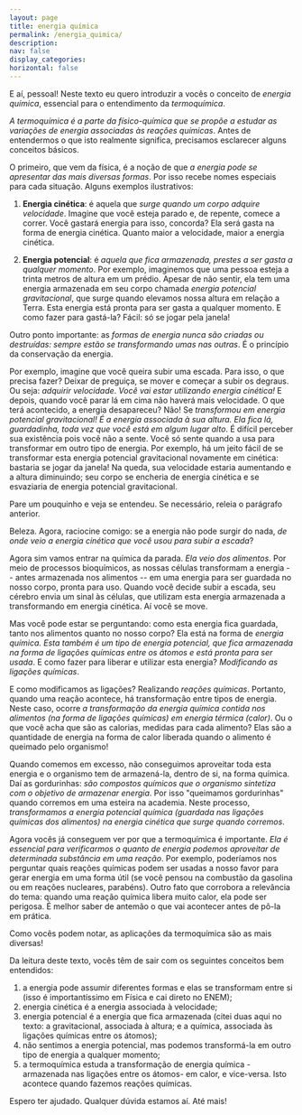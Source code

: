 ```yaml
---
layout: page
title: energia química
permalink: /energia_quimica/
description: 
nav: false
display_categories:
horizontal: false
---
```


E aí, pessoal! Neste texto eu quero introduzir a vocês o conceito de *energia química*, essencial para o entendimento da *termoquímica*.

*A termoquímica é a parte da físico-química que se propõe a estudar as variações de energia associadas às reações químicas*. Antes de entendermos o que isto realmente significa, precisamos esclarecer alguns conceitos básicos.

O primeiro, que vem da física, é a noção de que *a energia pode se apresentar das mais diversas formas*. Por isso recebe nomes especiais para cada situação. Alguns exemplos ilustrativos:

1. **Energia cinética**: é aquela que *surge quando um corpo adquire velocidade*. Imagine que você esteja parado e, de repente, comece a correr. Você gastará energia para isso, concorda? Ela será gasta na forma de energia cinética. Quanto maior a velocidade, maior a energia cinética.

2. **Energia potencial**: é *aquela que fica armazenada, prestes a ser gasta a qualquer momento*. Por exemplo, imaginemos que uma pessoa esteja a trinta metros de altura em um prédio. Apesar de não sentir, ela tem uma energia armazenada em seu corpo chamada *energia potencial gravitacional*, que surge quando elevamos nossa altura em relação a Terra. Esta energia está pronta para ser gasta a qualquer momento. E como fazer para gastá-la? Fácil: só se jogar pela janela!

Outro ponto importante: as *formas de energia nunca são criadas ou destruídas: sempre estão se transformando umas nas outras*. É o princípio da conservação da energia.

Por exemplo, imagine que você queira subir uma escada. Para isso, o que precisa fazer? Deixar de preguiça, se mover e começar a subir os degraus. Ou seja: *adquirir velocidade*. *Você vai estar utilizando energia cinética!* E depois, quando você parar lá em cima não haverá mais velocidade. O que terá acontecido, a energia desapareceu? Não! Se *transformou em energia potencial gravitacional! É a energia associada à sua altura. Ela fica lá, guardadinha, toda vez que você está em algum lugar alto*. É difícil perceber sua existência pois você não a sente. Você só sente quando a usa para transformar em outro tipo de energia. Por exemplo, há um jeito fácil de se transformar esta energia potencial gravitacional novamente em cinética: bastaria se jogar da janela! Na queda, sua velocidade estaria aumentando e a altura diminuindo; seu corpo se encheria de energia cinética e se esvaziaria de energia potencial gravitacional. 

Pare um pouquinho e veja se entendeu. Se necessário, releia o parágrafo anterior.

Beleza. Agora, raciocine comigo: se a energia não pode surgir do nada, *de onde veio a energia cinética que você usou para subir a escada*?

Agora sim vamos entrar na química da parada. *Ela veio dos alimentos*. Por meio de processos bioquímicos, as nossas células transformam a energia -- antes armazenada nos alimentos -- em uma energia para ser guardada no nosso corpo, pronta para uso. Quando você decide subir a escada, seu cérebro envia um sinal às células, que utilizam esta energia armazenada a transformando em energia cinética. Aí você se move.

Mas você pode estar se perguntando: como esta energia fica guardada, tanto nos alimentos quanto no nosso corpo? Ela está na forma de *energia química. Esta também é um tipo de energia potencial, que fica armazenada na forma de ligações químicas entre os átomos e está pronta para ser usada*. E como fazer para liberar e utilizar esta energia? *Modificando as ligações químicas*.

​E como modificamos as ligações? Realizando *reações químicas*. Portanto, quando uma reação acontece, há transformação entre tipos de energia. Neste caso, ocorre *a transformação da energia química contida nos alimentos (na forma de ligações químicas) em energia térmica (calor)*. Ou o que você acha que são as calorias, medidas para cada alimento? Elas são a quantidade de energia na forma de calor liberada quando o alimento é queimado pelo organismo!

Quando comemos em excesso, não conseguimos aproveitar toda esta energia e o organismo tem de armazená-la, dentro de si, na forma química. Daí as gordurinhas: *são compostos químicos que o organismo sintetiza com o objetivo de armazenar energia*. Por isso "queimamos gordurinhas" quando corremos em uma esteira na academia. Neste processo, *transformamos a energia potencial química (guardada nas ligações químicas dos alimentos) na energia cinética que surge quando corremos*.

Agora vocês já conseguem ver por que a termoquímica é importante. *Ela é essencial para verificarmos o quanto de energia podemos aproveitar de determinada substância em uma reação*. Por exemplo, poderíamos nos perguntar quais reações químicas podem ser usadas a nosso favor para gerar energia em uma forma útil (se você pensou na combustão da gasolina ou em reações nucleares, parabéns). Outro fato que corrobora a relevância do tema: quando uma reação química libera muito calor, ela pode ser perigosa. É melhor saber de antemão o que vai acontecer antes de pô-la em prática.

​Como vocês podem notar, as aplicações da termoquímica são as mais diversas!

Da leitura deste texto, vocês têm de sair com os seguintes conceitos bem entendidos:

1. a energia pode assumir diferentes formas e elas se transformam entre si (isso é importantíssimo em Física e cai direto no ENEM);
2. energia cinética é a energia associada à velocidade;
3. energia potencial é a energia que fica armazenada (citei duas aqui no texto: a gravitacional, associada à altura; e a química, associada às ligações químicas entre os átomos);
4. não sentimos a energia potencial, mas podemos transformá-la em outro tipo de energia a qualquer momento;
5. a termoquímica estuda a transformação de energia química - armazenada nas ligações entre os átomos- em calor, e vice-versa. Isto acontece quando fazemos reações químicas.

Espero ter ajudado. Qualquer dúvida estamos aí. Até mais!